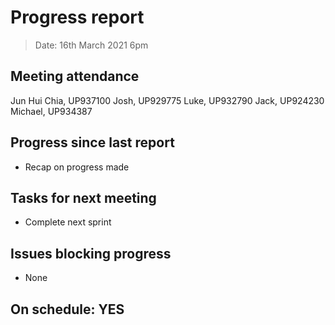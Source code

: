 # Progress report

> Date: 16th March 2021 6pm

## Meeting attendance

Jun Hui Chia, UP937100
Josh, UP929775
Luke, UP932790
Jack, UP924230
Michael, UP934387

## Progress since last report

* Recap on progress made

## Tasks for next meeting

* Complete next sprint

## Issues blocking progress

* None

## On schedule: YES
